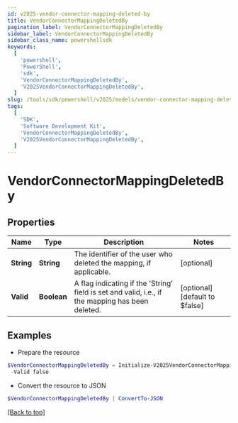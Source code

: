 ```yaml
---
id: v2025-vendor-connector-mapping-deleted-by
title: VendorConnectorMappingDeletedBy
pagination_label: VendorConnectorMappingDeletedBy
sidebar_label: VendorConnectorMappingDeletedBy
sidebar_class_name: powershellsdk
keywords:
  [
    'powershell',
    'PowerShell',
    'sdk',
    'VendorConnectorMappingDeletedBy',
    'V2025VendorConnectorMappingDeletedBy',
  ]
slug: /tools/sdk/powershell/v2025/models/vendor-connector-mapping-deleted-by
tags:
  [
    'SDK',
    'Software Development Kit',
    'VendorConnectorMappingDeletedBy',
    'V2025VendorConnectorMappingDeletedBy',
  ]
---
```


# VendorConnectorMappingDeletedBy

## Properties

| Name | Type | Description | Notes |
| --- | --- | --- | --- |
| **String** | **String** | The identifier of the user who deleted the mapping, if applicable. | [optional] |
| **Valid** | **Boolean** | A flag indicating if the 'String' field is set and valid, i.e., if the mapping has been deleted. | [optional] [default to $false] |

## Examples

- Prepare the resource

```powershell
$VendorConnectorMappingDeletedBy = Initialize-V2025VendorConnectorMappingDeletedBy  -String  `
 -Valid false
```

- Convert the resource to JSON

```powershell
$VendorConnectorMappingDeletedBy | ConvertTo-JSON
```

[[Back to top]](#)
